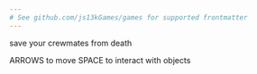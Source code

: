 ```yaml
---
# See github.com/js13kGames/games for supported frontmatter
---
```

save your crewmates from death

ARROWS to move
SPACE to interact with objects